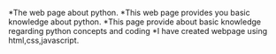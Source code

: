 *The web page about python.
*This web page provides you basic knowledge about python.
*This page provide about basic knowledge regarding python concepts and coding
*I have created webpage using html,css,javascript.
